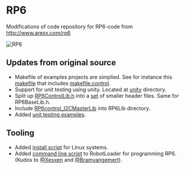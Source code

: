 # RP6
Modifications of code repository for RP6-code from http://www.arexx.com/rp6

![RP6](http://www.arexx.com/rp6/html/images/rp6/rp6.jpg "picture")

## Updates from original source
- Makefile of examples projects are simplied. See for instance this [makefile](RP6Examples_20080510/RP6CONTROL_EXAMPLES/Example_01_LCD/makefile) that includes [makefile.control](RP6Examples_20080510/RP6Lib/RP6control/makefile.control).
- Support for unit testing using unity. Located at [unity](RP6Examples_20080510/unity) directory.
- Split up [RP6ControlLib.h](RP6Examples_20080510/RP6Lib/RP6control/RP6ControlLib.h) into a [set](RP6Examples_20080510/RP6Lib/RP6control) of smaller header files. Same for RP6BaseLib.h.
- Include [RP6control_I2CMasterLib](RP6Examples_20080510/RP6Lib/RP6control_I2CMasterLib) into RP6Lib directory. 
- Added [unit testing examples](RP6Examples_20080510/assignments.control_board/c_coding_examples_with_unit_test_on_rp6).

## Tooling
- Added [install script](rp6.install.sh) for Linux systems.
- Added [command line script](RobotLoader_20120924/README.md) to RobotLoader for programming RP6. (Kudos to [@Xesxen](http://github.com/Xesxen) and [@Bramvangemert](http://github.com/Bramvangemert)).
